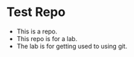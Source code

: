 Test Repo
=========

- This is a repo.
- This repo is for a lab.
- The lab is for getting used to using git.
